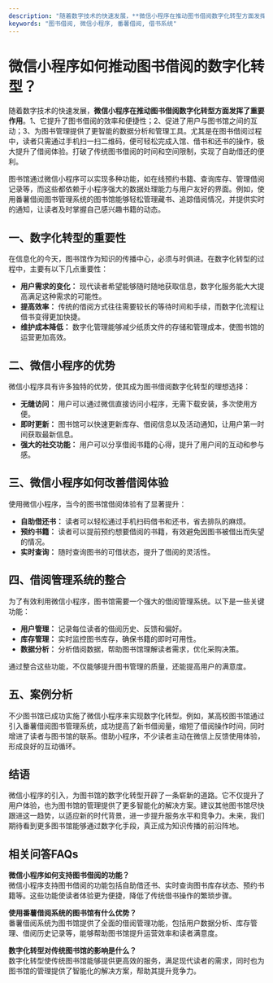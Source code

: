 ```yaml
---
description: "随着数字技术的快速发展，**微信小程序在推动图书借阅数字化转型方面发挥了重要作用**。1、它提升了图书借阅的效率和便捷性；2、促进了用户与图书馆之间的互动；3、为图书管理提供了更智能的数据分析和管理工具。尤其是在图书借阅过程中，读者只需通过手机扫一扫二维码，便可轻松完成入馆、借书和还书的操作，极大提升了借阅体验。打破了传统图书借阅的时间和空间限制，实现了自助借还的便利。"
keywords: "图书借阅, 微信小程序, 番薯借阅, 借书系统"
---
```

# 微信小程序如何推动图书借阅的数字化转型？

随着数字技术的快速发展，**微信小程序在推动图书借阅数字化转型方面发挥了重要作用**。1、它提升了图书借阅的效率和便捷性；2、促进了用户与图书馆之间的互动；3、为图书管理提供了更智能的数据分析和管理工具。尤其是在图书借阅过程中，读者只需通过手机扫一扫二维码，便可轻松完成入馆、借书和还书的操作，极大提升了借阅体验。打破了传统图书借阅的时间和空间限制，实现了自助借还的便利。

图书馆通过微信小程序可以实现多种功能，如在线预约书籍、查询库存、管理借阅记录等，而这些都依赖于小程序强大的数据处理能力与用户友好的界面。例如，使用番薯借阅图书管理系统的图书馆能够轻松管理藏书、追踪借阅情况，并提供实时的通知，让读者及时掌握自己感兴趣书籍的动态。

## **一、数字化转型的重要性**

在信息化的今天，图书馆作为知识的传播中心，必须与时俱进。在数字化转型的过程中，主要有以下几点重要性：

- **用户需求的变化：** 现代读者希望能够随时随地获取信息，数字化服务能大大提高满足这种需求的可能性。
- **提高效率：** 传统的借阅方式往往需要较长的等待时间和手续，而数字化流程让借书变得更加快捷。
- **维护成本降低：** 数字化管理能够减少纸质文件的存储和管理成本，使图书馆的运营更加高效。

## **二、微信小程序的优势**

微信小程序具有许多独特的优势，使其成为图书借阅数字化转型的理想选择：

- **无缝访问：** 用户可以通过微信直接访问小程序，无需下载安装，多次使用方便。
- **即时更新：** 图书馆可以快速更新库存、借阅信息以及活动通知，让用户第一时间获取最新信息。
- **强大的社交功能：** 用户可以分享借阅书籍的心得，提升了用户间的互动和参与感。

## **三、微信小程序如何改善借阅体验**

使用微信小程序，当今的图书馆借阅体验有了显著提升：

- **自助借还书：** 读者可以轻松通过手机扫码借书和还书，省去排队的麻烦。
- **预约书籍：** 读者可以提前预约想要借阅的书籍，有效避免因图书被借出而失望的情况。
- **实时查询：** 随时查询图书的可借状态，提升了借阅的灵活性。

## **四、借阅管理系统的整合**

为了有效利用微信小程序，图书馆需要一个强大的借阅管理系统。以下是一些关键功能：

- **用户管理：** 记录每位读者的借阅历史、反馈和偏好。
- **库存管理：** 实时监控图书库存，确保书籍的即时可用性。
- **数据分析：** 分析借阅数据，帮助图书馆理解读者需求，优化采购决策。

通过整合这些功能，不仅能够提升图书管理的质量，还能提高用户的满意度。

## **五、案例分析**

不少图书馆已成功实施了微信小程序来实现数字化转型。例如，某高校图书馆通过引入番薯借阅图书管理系统，成功提高了新书借阅量，缩短了借阅操作时间，同时增进了读者与图书馆的联系。借助小程序，不少读者主动在微信上反馈使用体验，形成良好的互动循环。

## **结语**

微信小程序的引入，为图书馆的数字化转型开辟了一条崭新的道路。它不仅提升了用户体验，也为图书馆的管理提供了更多智能化的解决方案。建议其他图书馆尽快跟进这一趋势，以适应新的时代背景，进一步提升服务水平和竞争力。未来，我们期待看到更多图书馆能够通过数字化手段，真正成为知识传播的前沿阵地。

## 相关问答FAQs

**微信小程序如何支持图书借阅的功能？**  
微信小程序支持图书借阅的功能包括自助借还书、实时查询图书库存状态、预约书籍等。这些功能使读者体验更为便捷，降低了传统借书操作的繁琐步骤。

**使用番薯借阅系统的图书馆有什么优势？**  
番薯借阅系统为图书馆提供了全面的借阅管理功能，包括用户数据分析、库存管理、借阅历史记录等，能够帮助图书馆提升运营效率和读者满意度。

**数字化转型对传统图书馆的影响是什么？**  
数字化转型使传统图书馆能够提供更高效的服务，满足现代读者的需求，同时也为图书馆的管理提供了智能化的解决方案，帮助其提升竞争力。
